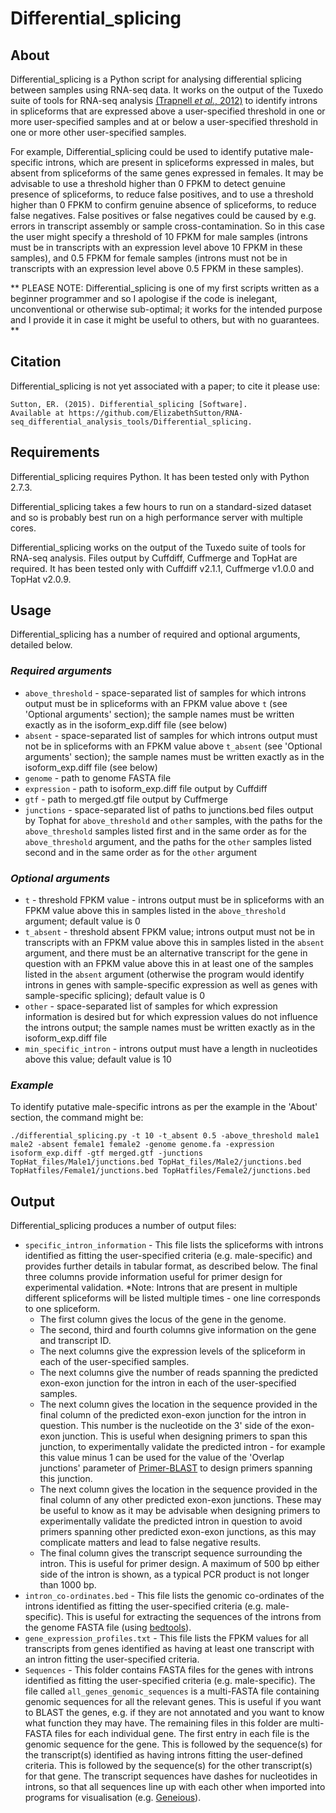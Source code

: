 # Differential_splicing
## About
Differential_splicing is a Python script for analysing differential splicing between samples using RNA-seq data. It works on the output of the Tuxedo suite of tools for RNA-seq analysis [(Trapnell *et al.*, 2012)](http://www.nature.com/nprot/journal/v7/n3/full/nprot.2012.016.html) to identify introns in spliceforms that are expressed above a user-specified threshold in one or more user-specified samples and at or below a user-specified threshold in one or more other user-specified samples.

For example, Differential_splicing could be used to identify putative male-specific introns, which are present in spliceforms expressed in males, but absent from spliceforms of the same genes expressed in females. It may be advisable to use a threshold higher than 0 FPKM to detect genuine presence of spliceforms, to reduce false positives, and to use a threshold higher than 0 FPKM to confirm genuine absence of spliceforms, to reduce false negatives. False positives or false negatives could be caused by e.g. errors in transcript assembly or sample cross-contamination. So in this case the user might specify a threshold of 10 FPKM for male samples (introns must be in transcripts with an expression level above 10 FPKM in these samples), and 0.5 FPKM for female samples (introns must not be in transcripts with an expression level above 0.5 FPKM in these samples).

** PLEASE NOTE: Differential_splicing is one of my first scripts written as a beginner programmer and so I apologise if the code is inelegant, unconventional or otherwise sub-optimal; it works for the intended purpose and I provide it in case it might be useful to others, but with no guarantees. ** 

## Citation
Differential_splicing is not yet associated with a paper; to cite it please use:

    Sutton, ER. (2015). Differential_splicing [Software]. 
    Available at https://github.com/ElizabethSutton/RNA-seq_differential_analysis_tools/Differential_splicing.

## Requirements
Differential_splicing requires Python. It has been tested only with Python 2.7.3.

Differential_splicing takes a few hours to run on a standard-sized dataset and so is probably best run on a high performance server with multiple cores.

Differential_splicing works on the output of the Tuxedo suite of tools for RNA-seq analysis. Files output by Cuffdiff, Cuffmerge and TopHat are required. It has been tested only with Cuffdiff v2.1.1, Cuffmerge v1.0.0 and TopHat v2.0.9.  

## Usage
Differential_splicing has a number of required and optional arguments, detailed below.

### *Required arguments*
* `above_threshold` - space-separated list of samples for which introns output must be in spliceforms with an FPKM value above `t` (see 'Optional arguments' section); the sample names must be written exactly as in the isoform_exp.diff file (see below)
* `absent` - space-separated list of samples for which introns output must not be in spliceforms with an FPKM value above `t_absent` (see 'Optional arguments' section); the sample names must be written exactly as in the isoform_exp.diff file (see below)
* `genome` - path to genome FASTA file
* `expression` - path to isoform_exp.diff file output by Cuffdiff
* `gtf` - path to merged.gtf file output by Cuffmerge
* `junctions` - space-separated list of paths to junctions.bed files output by Tophat for `above_threshold` and `other` samples, with the paths for the `above_threshold` samples listed first and in the same order as for the `above_threshold` argument, and the paths for the `other` samples listed second and in the same order as for the `other` argument

### *Optional arguments*
* `t` - threshold FPKM value - introns output must be in spliceforms with an FPKM value above this in samples listed in the `above_threshold` argument; default value is 0
* `t_absent` - threshold absent FPKM value; introns output must not be in transcripts with an FPKM value above this in samples listed in the `absent` argument, and there must be an alternative transcript for the gene in question with an FPKM value above this in at least one of the samples listed in the `absent` argument (otherwise the program would identify introns in genes with sample-specific expression as well as genes with sample-specific splicing); default value is 0 
* `other` - space-separated list of samples for which expression information is desired but for which expression values do not influence the introns output; the sample names must be written exactly as in the isoform_exp.diff file
* `min_specific_intron` - introns output must have a length in nucleotides above this value; default value is 10

### *Example*
To identify putative male-specific introns as per the example in the 'About' section, the command might be:

    ./differential_splicing.py -t 10 -t_absent 0.5 -above_threshold male1 male2 -absent female1 female2 -genome genome.fa -expression isoform_exp.diff -gtf merged.gtf -junctions TopHat_files/Male1/junctions.bed TopHat_files/Male2/junctions.bed TopHatfiles/Female1/junctions.bed TopHatfiles/Female2/junctions.bed 

## Output
Differential_splicing produces a number of output files:
* `specific_intron_information` - This file lists the spliceforms with introns identified as fitting the user-specified criteria (e.g. male-specific) and provides further details in tabular format, as described below. The final three columns provide information useful for primer design for experimental validation. \*Note: Introns that are present in multiple different spliceforms will be listed multiple times - one line corresponds to one spliceform.
  * The first column gives the locus of the gene in the genome.
  * The second, third and fourth columns give information on the gene and transcript ID.
  * The next columns give the expression levels of the spliceform in each of the user-specified samples.
  * The next columns give the number of reads spanning the predicted exon-exon junction for the intron in each of the user-specified samples.
  * The next column gives the location in the sequence provided in the final column of the predicted exon-exon junction for the intron in question. This number is the nucleotide on the 3' side of the exon-exon junction. This is useful when designing primers to span this junction, to experimentally validate the predicted intron - for example this value minus 1 can be used for the value of the 'Overlap junctions' parameter of [Primer-BLAST](http://www.ncbi.nlm.nih.gov/tools/primer-blast/) to design primers spanning this junction.
  * The next column gives the location in the sequence provided in the final column of any other predicted exon-exon junctions. These may be useful to know as it may be advisable when designing primers to experimentally validate the predicted intron in question to avoid primers spanning other predicted exon-exon junctions, as this may complicate matters and lead to false negative results.
  * The final column gives the transcript sequence surrounding the intron. This is useful for primer design. A maximum of 500 bp either side of the intron is shown, as a typical PCR product is not longer than 1000 bp.
* `intron_co-ordinates.bed` - This file lists the genomic co-ordinates of the introns identified as fitting the user-specified criteria (e.g. male-specific). This is useful for extracting the sequences of the introns from the genome FASTA file (using [bedtools](https://github.com/arq5x/bedtools2)).
* `gene_expression_profiles.txt` - This file lists the FPKM values for all transcripts from genes identified as having at least one transcript with an intron fitting the user-specified criteria.
* `Sequences` - This folder contains FASTA files for the genes with introns identified as fitting the user-specified criteria (e.g. male-specific). The file called `all_genes_genomic_sequences` is a multi-FASTA file containing genomic sequences for all the relevant genes. This is useful if you want to BLAST the genes, e.g. if they are not annotated and you want to know what function they may have. The remaining files in this folder are multi-FASTA files for each individual gene. The first entry in each file is the genomic sequence for the gene. This is followed by the sequence(s) for the transcript(s) identified as having introns fitting the user-defined criteria. This is followed by the sequence(s) for the other transcript(s) for that gene. The transcript sequences have dashes for nucleotides in introns, so that all sequences line up with each other when imported into programs for visualisation (e.g. [Geneious](http://www.geneious.com/)).
